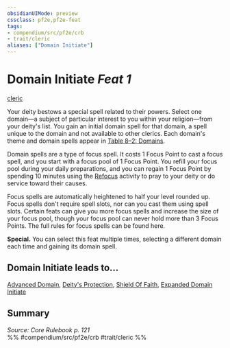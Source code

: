 ```yaml
---
obsidianUIMode: preview
cssclass: pf2e,pf2e-feat
tags:
- compendium/src/pf2e/crb
- trait/cleric
aliases: ["Domain Initiate"]
---
```

# Domain Initiate  *Feat 1*  
[cleric](rules/traits/cleric.md "Cleric Class Trait")  


Your deity bestows a special spell related to their powers. Select one domain—a subject of particular interest to you within your religion—from your deity's list. You gain an initial domain spell for that domain, a spell unique to the domain and not available to other clerics. Each domain's theme and domain spells appear in [Table 8–2: Domains](rules/tables/domains.md).

Domain spells are a type of focus spell. It costs 1 Focus Point to cast a focus spell, and you start with a focus pool of 1 Focus Point. You refill your focus pool during your daily preparations, and you can regain 1 Focus Point by spending 10 minutes using the [Refocus](rules/actions/refocus.md) activity to pray to your deity or do service toward their causes.

Focus spells are automatically heightened to half your level rounded up. Focus spells don't require spell slots, nor can you cast them using spell slots. Certain feats can give you more focus spells and increase the size of your focus pool, though your focus pool can never hold more than 3 Focus Points. The full rules for focus spells can be found here.

**Special.** You can select this feat multiple times, selecting a different domain each time and gaining its domain spell.

## Domain Initiate leads to...

[Advanced Domain](compendium/feats/advanced-domain.md), [Deity's Protection](compendium/feats/deitys-protection.md), [Shield Of Faith](compendium/feats/shield-of-faith-apg.md), [Expanded Domain Initiate](compendium/feats/expanded-domain-initiate-logm.md)

## Summary

*Source: Core Rulebook p. 121*  
%% #compendium/src/pf2e/crb #trait/cleric %%
